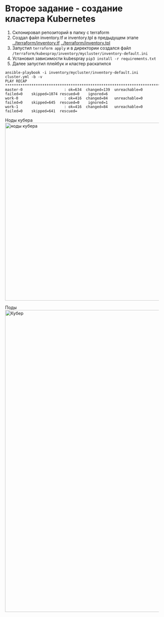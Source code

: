 # Второе задание - создание кластера Kubernetes
 1) Склонировал репозиторий в папку с terraform  
 2) Создал файл inventory.tf и inventory.tpl в предыдущем этапе [../terraform/inventory.tf](inventory.tf)  [../terraform/inventory.tpl](inventory.tpl)  
 3) Запустил ``` terraform apply ``` и в директории создался файл ``` /terraform/kubespray/inventory/mycluster/inventory-default.ini ```  
 4) Установил зависимости kubespray ``` pip3 install -r requirements.txt ```  
 5) Далее запустил плейбук и кластер раскатился  
```
ansible-playbook -i inventory/mycluster/inventory-default.ini cluster.yml -b -v
PLAY RECAP *****************************************************************************************
master-0                   : ok=634  changed=139  unreachable=0    failed=0    skipped=1074 rescued=0    ignored=6   
work-0                     : ok=416  changed=84   unreachable=0    failed=0    skipped=645  rescued=0    ignored=1   
work-1                     : ok=416  changed=84   unreachable=0    failed=0    skipped=641  rescued=

```
Ноды кубера  
<img width="582" alt="ноды кубера" src="https://github.com/user-attachments/assets/df7ac4cd-1025-49ba-bd9e-e4beb4db9766">  

Поды  
<img width="988" alt="Кубер" src="https://github.com/user-attachments/assets/342e4da9-fbf8-487b-a527-fbf0b1107e50">
